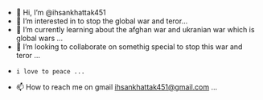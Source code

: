 - 👋 Hi, I’m @ihsankhattak451
- 👀 I’m interested in to stop the global war and teror...
- 🌱 I’m currently learning about the afghan war and ukranian war which is global wars  ...
- 💞️ I’m looking to collaborate on somethig special to stop this war and teror ...
-     i love to peace ...
- 📫 How to reach me on gmail ihsankhattak451@gmail.com ...

<!---
ihsankhattak451/ihsankhattak451 is a ✨ special ✨ repository because its `README.md` (this file) appears on your GitHub profile.
You can click the Preview link to take a look at your changes.
--->
